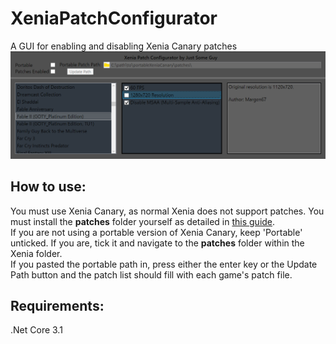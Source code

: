 # XeniaPatchConfigurator
 A GUI for enabling and disabling Xenia Canary patches  
 ![](/Example.png?raw=true)  
 
## How to use:
You must use Xenia Canary, as normal Xenia does not support patches. You must install the **patches** folder yourself as detailed in [this guide](https://github.com/xenia-canary/game-patches#installing).  
If you are not using a portable version of Xenia Canary, keep 'Portable' unticked. If you are, tick it and navigate to the **patches** folder within the Xenia folder.  
If you pasted the portable path in, press either the enter key or the Update Path button and the patch list should fill with each game's patch file.

## Requirements:
.Net Core 3.1
